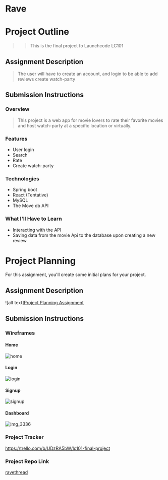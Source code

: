 # Rave


# Project Outline


>> This is the final project fo Launchcode LC101



## Assignment Description
> The user will have to create an account, and login to be able to add reviews create watch-party

## Submission Instructions

### Overview
> This project is a web app for movie lovers to rate their favorite movies and host watch-party at a specific location or virtually.
### Features
* User login
* Search
* Rate
* Create watch-party
### Technologies
* Spring boot
* React (Tentative)
* MySQL
* The Move db API

### What I'll Have to Learn
* Interacting with the API
* Saving data from the movie Api to the database upon creating a new review

# Project Planning
For this assignment, you'll create some initial plans for your project.

## Assignment Description
![alt text][Project Planning Assignment](https://education.launchcode.org/liftoff/assignments/planning/)

## Submission Instructions

### Wireframes
#### Home
![home](https://user-images.githubusercontent.com/18449347/51779368-f78ed780-20d4-11e9-82f8-9cb77e960add.jpg)
#### Login
![login](https://user-images.githubusercontent.com/18449347/51779371-fbbaf500-20d4-11e9-8cc4-4e22e4c0cb2b.jpg)
#### Signup
![signup](https://user-images.githubusercontent.com/18449347/51779372-feb5e580-20d4-11e9-9f18-a323141b2acf.jpg)
#### Dashboard
![img_3336](https://user-images.githubusercontent.com/18449347/52516351-7ddc0b00-2bf7-11e9-85b3-3b18d7f61040.jpg)
### Project Tracker

https://trello.com/b/UDzRA5bW/lc101-final-project

### Project Repo Link

[ravethread](https://github.com/ravethread/Rave)

